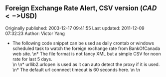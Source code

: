 ## Foreign Exchange Rate Alert, CSV version ($CAD<->$USD)

Originally published: 2003-12-17 09:41:55
Last updated: 2011-12-09 07:32:23
Author: Victor Yang

* The following code snippet can be used as daily crontab or windows scheduled task to watch the foreign exchange rate from BankOfCanada web site. \n* The file format is not fancy XML but a simple CSV for noon rate for last 5 days.  \n\n* urllib2.urlopen is used as it can auto detect the proxy if it is used. \n* The default url connnect timeout is 60 seconds here.\n\n